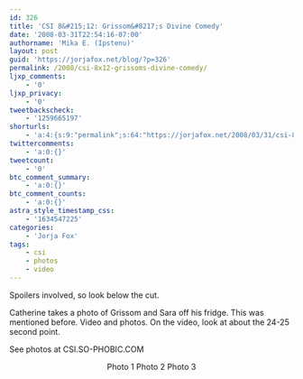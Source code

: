 ```yaml
---
id: 326
title: 'CSI 8&#215;12: Grissom&#8217;s Divine Comedy'
date: '2008-03-31T22:54:16-07:00'
authorname: 'Mika E. (Ipstenu)'
layout: post
guid: 'https://jorjafox.net/blog/?p=326'
permalink: /2008/csi-8x12-grissoms-divine-comedy/
ljxp_comments:
    - '0'
ljxp_privacy:
    - '0'
tweetbackscheck:
    - '1259665197'
shorturls:
    - 'a:4:{s:9:"permalink";s:64:"https://jorjafox.net/2008/03/31/csi-8x12-grissoms-divine-comedy/";s:7:"tinyurl";s:25:"http://tinyurl.com/m5qlad";s:4:"isgd";s:18:"http://is.gd/52Zws";s:5:"bitly";s:20:"http://bit.ly/5ZRC34";}'
twittercomments:
    - 'a:0:{}'
tweetcount:
    - '0'
btc_comment_summary:
    - 'a:0:{}'
btc_comment_counts:
    - 'a:0:{}'
astra_style_timestamp_css:
    - '1634547225'
categories:
    - 'Jorja Fox'
tags:
    - csi
    - photos
    - video
---
```


Spoilers involved, so look below the cut.

<!--more-->
Catherine takes a photo of Grissom and Sara off his fridge.  This was mentioned before. Video and photos. On the video, look at about the 24-25 second point.

<div style="text-align: center; margin: auto"><object type="application/x-shockwave-flash" style="width:450px; height:366px;" data="http://www.youtube.com/v/MRaiFKqvCT8">
<param name="movie" value="http://www.youtube.com/v/MRaiFKqvCT8" />
</object></div>

See photos at CSI.SO-PHOBIC.COM
<div style="text-align: center; margin: auto">Photo 1
Photo 2
Photo 3</div>
